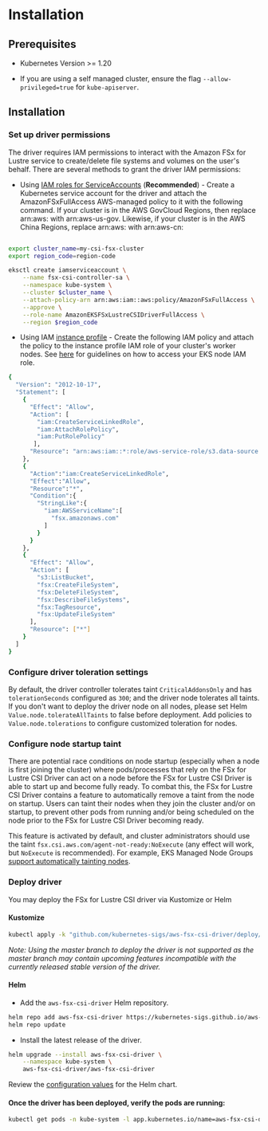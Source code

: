 # Installation

## Prerequisites

* Kubernetes Version >= 1.20

* If you are using a self managed cluster, ensure the flag `--allow-privileged=true` for `kube-apiserver`.

## Installation
### Set up driver permissions
The driver requires IAM permissions to interact with the Amazon FSx for Lustre service to create/delete file systems and volumes on the user's behalf.
There are several methods to grant the driver IAM permissions:
* Using [IAM roles for ServiceAccounts](https://docs.aws.amazon.com/eks/latest/userguide/iam-roles-for-service-accounts.html) (**Recommended**) - Create a Kubernetes service account for the driver and attach the AmazonFSxFullAccess AWS-managed policy to it with the following command. If your cluster is in the AWS GovCloud Regions, then replace arn:aws: with arn:aws-us-gov. Likewise, if your cluster is in the AWS China Regions, replace arn:aws: with arn:aws-cn:
```sh

export cluster_name=my-csi-fsx-cluster
export region_code=region-code

eksctl create iamserviceaccount \
    --name fsx-csi-controller-sa \
    --namespace kube-system \
    --cluster $cluster_name \
    --attach-policy-arn arn:aws:iam::aws:policy/AmazonFSxFullAccess \
    --approve \
    --role-name AmazonEKSFSxLustreCSIDriverFullAccess \
    --region $region_code
```

* Using IAM [instance profile](https://docs.aws.amazon.com/IAM/latest/UserGuide/id_roles_use_switch-role-ec2_instance-profiles.html) - Create the following IAM policy and attach the policy to the instance profile IAM role of your cluster's worker nodes.
  See [here](https://docs.aws.amazon.com/eks/latest/userguide/create-node-role.html) for guidelines on how to access your EKS node IAM role.
```sh
{
  "Version": "2012-10-17",
  "Statement": [
    {
      "Effect": "Allow",
      "Action": [
        "iam:CreateServiceLinkedRole",
        "iam:AttachRolePolicy",
        "iam:PutRolePolicy"
       ],
      "Resource": "arn:aws:iam::*:role/aws-service-role/s3.data-source.lustre.fsx.amazonaws.com/*"
    },
    {
      "Action":"iam:CreateServiceLinkedRole",
      "Effect":"Allow",
      "Resource":"*",
      "Condition":{
        "StringLike":{
          "iam:AWSServiceName":[
            "fsx.amazonaws.com"
          ]
        }
      }
    },
    {
      "Effect": "Allow",
      "Action": [
        "s3:ListBucket",
        "fsx:CreateFileSystem",
        "fsx:DeleteFileSystem",
        "fsx:DescribeFileSystems",
        "fsx:TagResource",
        "fsx:UpdateFileSystem"
      ],
      "Resource": ["*"]
    }
  ]
}
```



### Configure driver toleration settings
By default, the driver controller tolerates taint `CriticalAddonsOnly` and has `tolerationSeconds` configured as `300`; and the driver node tolerates all taints.
If you don't want to deploy the driver node on all nodes, please set Helm `Value.node.tolerateAllTaints` to false before deployment.
Add policies to `Value.node.tolerations` to configure customized toleration for nodes.

### Configure node startup taint
There are potential race conditions on node startup (especially when a node is first joining the cluster) where pods/processes that rely on the FSx for Lustre CSI Driver can act on a node before the FSx for Lustre CSI Driver is able to start up and become fully ready. To combat this, the FSx for Lustre CSI Driver contains a feature to automatically remove a taint from the node on startup. Users can taint their nodes when they join the cluster and/or on startup, to prevent other pods from running and/or being scheduled on the node prior to the FSx for Lustre CSI Driver becoming ready.

This feature is activated by default, and cluster administrators should use the taint `fsx.csi.aws.com/agent-not-ready:NoExecute` (any effect will work, but `NoExecute` is recommended). For example, EKS Managed Node Groups [support automatically tainting nodes](https://docs.aws.amazon.com/eks/latest/userguide/node-taints-managed-node-groups.html).

### Deploy driver
You may deploy the FSx for Lustre CSI driver via Kustomize or Helm

#### Kustomize
```sh
kubectl apply -k "github.com/kubernetes-sigs/aws-fsx-csi-driver/deploy/kubernetes/overlays/stable/?ref=release-1.3"
```

*Note: Using the master branch to deploy the driver is not supported as the master branch may contain upcoming features incompatible with the currently released stable version of the driver.*

#### Helm
- Add the `aws-fsx-csi-driver` Helm repository.
```sh
helm repo add aws-fsx-csi-driver https://kubernetes-sigs.github.io/aws-fsx-csi-driver
helm repo update
```

- Install the latest release of the driver.
```sh
helm upgrade --install aws-fsx-csi-driver \
    --namespace kube-system \
    aws-fsx-csi-driver/aws-fsx-csi-driver
```

Review the [configuration values](https://github.com/kubernetes-sigs/aws-fsx-openzfs-csi-driver/blob/master/charts/aws-fsx-csi-driver/values.yaml) for the Helm chart.

#### Once the driver has been deployed, verify the pods are running:
```sh
kubectl get pods -n kube-system -l app.kubernetes.io/name=aws-fsx-csi-driver
```